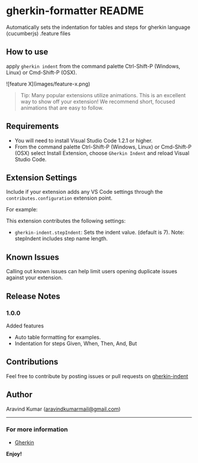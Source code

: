# gherkin-formatter README

Automatically sets the indentation for tables and steps for gherkin language (cucumberjs) .feature files

## How to use

apply `gherkin indent` from the command palette Ctrl-Shift-P (Windows, Linux) or Cmd-Shift-P (OSX).
  

\!\[feature X\]\(images/feature-x.png\)

> Tip: Many popular extensions utilize animations. This is an excellent way to show off your extension! We recommend short, focused animations that are easy to follow.

## Requirements

* You will need to install Visual Studio Code 1.2.1 or higher.
* From the command palette Ctrl-Shift-P (Windows, Linux) or Cmd-Shift-P (OSX) select Install Extension, choose `Gherkin Indent` and reload Visual Studio Code.

## Extension Settings

Include if your extension adds any VS Code settings through the `contributes.configuration` extension point.

For example:

This extension contributes the following settings:

* `gherkin-indent.stepIndent`: Sets the indent value. (default is 7). Note: stepIndent includes step name length. 

## Known Issues

Calling out known issues can help limit users opening duplicate issues against your extension.

## Release Notes

### 1.0.0

Added features 
* Auto table formatting for examples.
* Indentation for steps Given, When, Then, And, But 

## Contributions
 
Feel free to contribute by posting issues or pull requests on [gherkin-indent](https://github.com/Aravind00Kumar/gherkin-indent)

## Author
 
Aravind Kumar ([aravindkumarmail@gmail.com](mailto:aravindkumarmail@gmail.com))

-----------------------------------------------------------------------------------------------------------

### For more information

* [Gherkin](http://docs.behat.org/en/v3.0/guides/1.gherkin.html)

**Enjoy!**